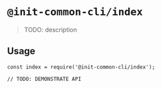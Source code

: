 # `@init-common-cli/index`

> TODO: description

## Usage

```
const index = require('@init-common-cli/index');

// TODO: DEMONSTRATE API
```
